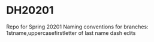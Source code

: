# DH20201
Repo for Spring 20201
Naming conventions for branches: 1stname,uppercasefirstletter of last name dash edits 
